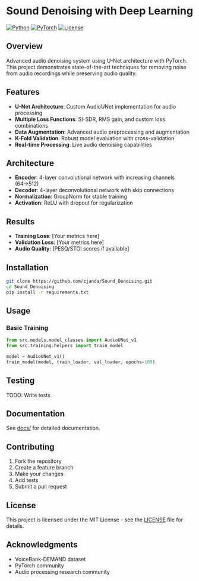 # Sound Denoising with Deep Learning

[![Python](https://img.shields.io/badge/Python-3.8+-blue.svg)](https://www.python.org/downloads/)
[![PyTorch](https://img.shields.io/badge/PyTorch-2.0+-red.svg)](https://pytorch.org/)
[![License](https://img.shields.io/badge/License-MIT-green.svg)](LICENSE)

## Overview

Advanced audio denoising system using U-Net architecture with PyTorch. This project demonstrates state-of-the-art techniques for removing noise from audio recordings while preserving audio quality.

## Features

- **U-Net Architecture**: Custom AudioUNet implementation for audio processing
- **Multiple Loss Functions**: SI-SDR, RMS gain, and custom loss combinations
- **Data Augmentation**: Advanced audio preprocessing and augmentation
- **K-Fold Validation**: Robust model evaluation with cross-validation
- **Real-time Processing**: Live audio denoising capabilities

## Architecture

- **Encoder**: 4-layer convolutional network with increasing channels (64→512)
- **Decoder**: 4-layer deconvolutional network with skip connections
- **Normalization**: GroupNorm for stable training
- **Activation**: ReLU with dropout for regularization

## Results

- **Training Loss**: [Your metrics here]
- **Validation Loss**: [Your metrics here]
- **Audio Quality**: [PESQ/STOI scores if available]

## Installation

```bash
git clone https://github.com/zjanda/Sound_Denoising.git
cd Sound_Denoising
pip install -r requirements.txt
```

## Usage

### Basic Training
```python
from src.models.model_classes import AudioUNet_v1
from src.training.helpers import train_model

model = AudioUNet_v1()
train_model(model, train_loader, val_loader, epochs=100)
```

## Testing
TODO: Write tests

## Documentation

See [docs/](docs/) for detailed documentation.

## Contributing

1. Fork the repository
2. Create a feature branch
3. Make your changes
4. Add tests
5. Submit a pull request

## License

This project is licensed under the MIT License - see the [LICENSE](LICENSE) file for details.

## Acknowledgments

- VoiceBank-DEMAND dataset
- PyTorch community
- Audio processing research community
